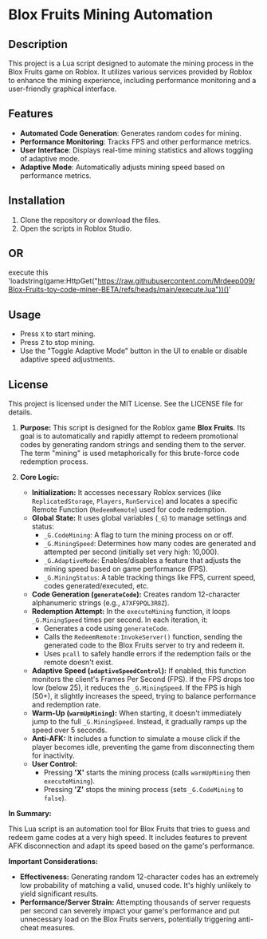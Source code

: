 # Blox Fruits Mining Automation

## Description
This project is a Lua script designed to automate the mining process in the Blox Fruits game on Roblox. It utilizes various services provided by Roblox to enhance the mining experience, including performance monitoring and a user-friendly graphical interface.

## Features
- **Automated Code Generation**: Generates random codes for mining.
- **Performance Monitoring**: Tracks FPS and other performance metrics.
- **User Interface**: Displays real-time mining statistics and allows toggling of adaptive mode.
- **Adaptive Mode**: Automatically adjusts mining speed based on performance metrics.

## Installation
1. Clone the repository or download the files.
2. Open the scripts in Roblox Studio.
## OR
execute this 'loadstring(game:HttpGet("https://raw.githubusercontent.com/Mrdeep009/Blox-Fruits-toy-code-miner-BETA/refs/heads/main/execute.lua"))()'

## Usage
- Press `X` to start mining.
- Press `Z` to stop mining.
- Use the "Toggle Adaptive Mode" button in the UI to enable or disable adaptive speed adjustments.


## License
This project is licensed under the MIT License. See the LICENSE file for details.

1.  **Purpose:** This script is designed for the Roblox game **Blox Fruits**. Its goal is to automatically and rapidly attempt to redeem promotional codes by generating random strings and sending them to the server. The term "mining" is used metaphorically for this brute-force code redemption process.

2.  **Core Logic:**
    * **Initialization:** It accesses necessary Roblox services (like `ReplicatedStorage`, `Players`, `RunService`) and locates a specific Remote Function (`RedeemRemote`) used for code redemption.
    * **Global State:** It uses global variables (`_G`) to manage settings and status:
        * `_G.CodeMining`: A flag to turn the mining process on or off.
        * `_G.MiningSpeed`: Determines how many codes are generated and attempted per second (initially set very high: 10,000).
        * `_G.AdaptiveMode`: Enables/disables a feature that adjusts the mining speed based on game performance (FPS).
        * `_G.MiningStatus`: A table tracking things like FPS, current speed, codes generated/executed, etc.
    * **Code Generation (`generateCode`):** Creates random 12-character alphanumeric strings (e.g., `A7XF9PQL3R8Z`).
    * **Redemption Attempt:** In the `executeMining` function, it loops `_G.MiningSpeed` times per second. In each iteration, it:
        * Generates a code using `generateCode`.
        * Calls the `RedeemRemote:InvokeServer()` function, sending the generated code to the Blox Fruits server to try and redeem it.
        * Uses `pcall` to safely handle errors if the redemption fails or the remote doesn't exist.
    * **Adaptive Speed (`adaptiveSpeedControl`):** If enabled, this function monitors the client's Frames Per Second (FPS). If the FPS drops too low (below 25), it reduces the `_G.MiningSpeed`. If the FPS is high (50+), it slightly increases the speed, trying to balance performance and redemption rate.
    * **Warm-Up (`warmUpMining`):** When starting, it doesn't immediately jump to the full `_G.MiningSpeed`. Instead, it gradually ramps up the speed over 5 seconds.
    * **Anti-AFK:** It includes a function to simulate a mouse click if the player becomes idle, preventing the game from disconnecting them for inactivity.
    * **User Control:**
        * Pressing **'X'** starts the mining process (calls `warmUpMining` then `executeMining`).
        * Pressing **'Z'** stops the mining process (sets `_G.CodeMining` to `false`).

**In Summary:**

This Lua script is an automation tool for Blox Fruits that tries to guess and redeem game codes at a very high speed. It includes features to prevent AFK disconnection and adapt its speed based on the game's performance.

**Important Considerations:**


* **Effectiveness:** Generating random 12-character codes has an extremely low probability of matching a valid, unused code. It's highly unlikely to yield significant results.
* **Performance/Server Strain:** Attempting thousands of server requests per second can severely impact your game's performance and put unnecessary load on the Blox Fruits servers, potentially triggering anti-cheat measures.
